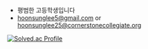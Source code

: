 - 평범한 고등학생입니다 
- hoonsunglee5@gmail.com or hoonsunglee25@cornerstonecollegiate.org

[![Solved.ac Profile](http://mazassumnida.wtf/api/v2/generate_badge?boj=hoonsunglee88)](https://solved.ac/hoonsunglee88/)



<!---
hoonsunglee/hoonsunglee is a ✨ special ✨ repository because its `README.md` (this file) appears on your GitHub profile.
You can click the Preview link to take a look at your changes.
--->
